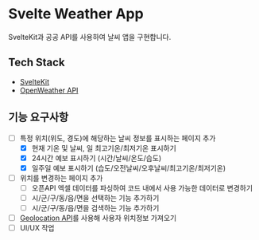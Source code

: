 # Svelte Weather App

SvelteKit과 공공 API를 사용하여 날씨 앱을 구현합니다.

## Tech Stack

- [SvelteKit](https://kit.svelte.dev/)
- [OpenWeather API](https://openweathermap.org/)

## 기능 요구사항

- [ ] 특정 위치(위도, 경도)에 해당하는 날씨 정보를 표시하는 페이지 추가
  - [X] 현재 기온 및 날씨, 일 최고기온/최저기온 표시하기
  - [X] 24시간 예보 표시하기 (시간/날씨/온도/습도)
  - [X] 일주일 예보 표시하기 (습도/오전날씨/오후날씨/최고기온/최저기온)
- [ ] 위치를 변경하는 페이지 추가
  - [ ] 오픈API 엑셀 데이터를 파싱하여 코드 내에서 사용 가능한 데이터로 변경하기
  - [ ] 시/군/구/동/읍/면을 선택하는 기능 추가하기
  - [ ] 시/군/구/동/읍/면을 검색하는 기능 추가하기
- [ ] [Geolocation API](https://developer.mozilla.org/ko/docs/Web/API/Geolocation)를 사용해 사용자 위치정보 가져오기
- [ ] UI/UX 작업
